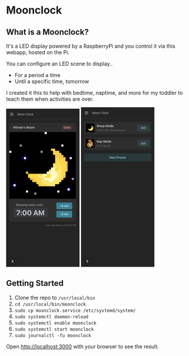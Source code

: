 # Moonclock

## What is a Moonclock?

It's a LED display powered by a RaspberryPi and you control it via this webapp, hosted on the Pi.

You can configure an LED scene to display..

- For a period a time
- Until a specific time, tomorrow

I created it this to help with bedtime, naptime, and more for my toddler to teach them when activities are over.

<p float="left">
    <img src="images/panel.png" width="200" />
    <img src="images/presets.png" width="200" />
</p>

## Getting Started

1. Clone the repo to `/usr/local/bin`
1. `cd /usr/local/bin/moonclock`
1. `sudo cp moonclock.service /etc/systemd/system/`
1. `sudo systemctl daemon-reload`
1. `sudo systemctl enable moonclock`
1. `sudo systemctl start moonclock`
1. `sudo journalctl -fu moonclock`

Open [http://localhost:3000](http://localhost:3000) with your browser to see the result.

